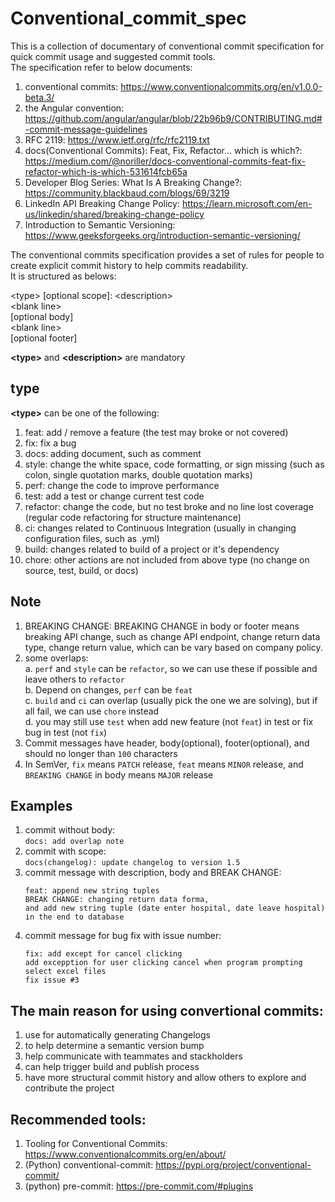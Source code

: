 # Conventional_commit_spec
This is a collection of documentary of conventional commit specification for quick commit usage and suggested commit tools.<br >
The specification refer to below documents:<br >
1. conventional commits: https://www.conventionalcommits.org/en/v1.0.0-beta.3/<br >
2. the Angular convention: https://github.com/angular/angular/blob/22b96b9/CONTRIBUTING.md#-commit-message-guidelines<br >
3. RFC 2119: https://www.ietf.org/rfc/rfc2119.txt<br >
4. docs(Conventional Commits): Feat, Fix, Refactor… which is which?: https://medium.com/@noriller/docs-conventional-commits-feat-fix-refactor-which-is-which-531614fcb65a<br >
5. Developer Blog Series: What Is A Breaking Change?: https://community.blackbaud.com/blogs/69/3219 <br >
6. LinkedIn API Breaking Change Policy: https://learn.microsoft.com/en-us/linkedin/shared/breaking-change-policy<br >
7. Introduction to Semantic Versioning: https://www.geeksforgeeks.org/introduction-semantic-versioning/<br >

The conventional commits specification provides a set of rules for people to create explicit commit history to help commits readability.<br >
It is structured as belows:<br >

&lt;type&gt; [optional scope]: &lt;description&gt;<br >
&lt;blank line&gt;<br >
[optional body]<br >
&lt;blank line&gt;<br >
[optional footer]<br >

__&lt;type&gt;__ and __&lt;description&gt;__ are mandatory<br >

## type<br >
__&lt;type&gt;__ can be one of the following:<br >
1. feat: add / remove a feature (the test may broke or not covered)<br >
2. fix: fix a bug<br >
3. docs: adding document, such as comment<br >
4. style: change the white space, code formatting, or sign missing (such as colon, single quotation marks, double quotation marks)<br >
5. perf: change the code to improve performance<br >
6. test: add a test or change current test code<br >
7. refactor: change the code, but no test broke and no line lost coverage (regular code refactoring for structure maintenance)<br >
8. ci: changes related to Continuous Integration (usually in changing configuration files, such as .yml)<br >
9. build: changes related to build of a project or it's dependency<br >
10. chore: other actions are not included from above type (no change on source, test, build, or docs)<br >

## Note<br >
1. BREAKING CHANGE: BREAKING CHANGE in body or footer means breaking API change, such as change API endpoint, change return data type, change return value, which can be vary based on company policy.<br >
2. some overlaps:<br >
   a. `perf` and `style` can be `refactor`, so we can use these if possible and leave others to `refactor`<br >
   b. Depend on changes, `perf` can be `feat`<br >
   c. `build` and `ci` can overlap (usually pick the one we are solving), but if all fail, we can use `chore` instead<br >
   d. you may still use `test` when add new feature (not `feat`) in test or fix bug in test (not `fix`)<br >
3. Commit messages have header, body(optional), footer(optional), and should no longer than `100` characters<br >
4. In SemVer, `fix` means `PATCH` release, `feat` means `MINOR` release, and `BREAKING CHANGE` in body means `MAJOR` release  
   
## Examples<br >
1. commit without body:<br >
   `docs: add overlap note`<br >
2. commit with scope:<br >
   `docs(changelog): update changelog to version 1.5`<br >
3. commit message with description, body and BREAK CHANGE:<br >
   ```
   feat: append new string tuples
   BREAK CHANGE: changing return data forma,
   and add new string tuple (date enter hospital, date leave hospital) in the end to database
   ```
5. commit message for bug fix with issue number:<br >
   ```
   fix: add except for cancel clicking
   add excepption for user clicking cancel when program prompting select excel files
   fix issue #3
   ```
## The main reason for using convertional commits:<br >
1. use for automatically generating Changelogs<br >
2. to help determine a semantic version bump<br >
3. help communicate with teammates and stackholders<br >
4. can help trigger build and publish process<br >
5. have more structural commit history and allow others to explore and contribute the project<br >

## Recommended tools:<br >
1. Tooling for Conventional Commits: https://www.conventionalcommits.org/en/about/<br >
2. (Python) conventional-commit: https://pypi.org/project/conventional-commit/<br >
3. (python) pre-commit: https://pre-commit.com/#plugins
   




